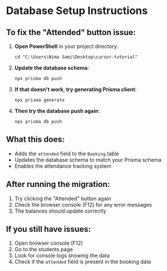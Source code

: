 # Database Setup Instructions

## To fix the "Attended" button issue:

1. **Open PowerShell** in your project directory:
   ```
   cd "C:\Users\Nima Sami\Desktop\cursor-tutorial"
   ```

2. **Update the database schema**:
   ```
   npx prisma db push
   ```

3. **If that doesn't work, try generating Prisma client**:
   ```
   npx prisma generate
   ```

4. **Then try the database push again**:
   ```
   npx prisma db push
   ```

## What this does:
- Adds the `attended` field to the `Booking` table
- Updates the database schema to match your Prisma schema
- Enables the attendance tracking system

## After running the migration:
1. Try clicking the "Attended" button again
2. Check the browser console (F12) for any error messages
3. The balances should update correctly

## If you still have issues:
1. Open browser console (F12)
2. Go to the students page
3. Look for console logs showing the data
4. Check if the `attended` field is present in the booking data
